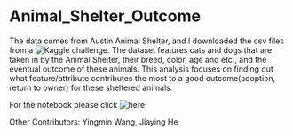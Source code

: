 # Animal_Shelter_Outcome

The data comes from Austin Animal Shelter, and I downloaded the csv files from a ![Kaggle challenge](https://www.kaggle.com/c/shelter-animal-outcomes).
The dataset features cats and dogs that are taken in by the Animal Shelter, their breed, color, age and etc., and the eventual outcome of these animals.
This analysis focuses on finding out what feature/attribute contributes the most to a good outcome(adoption, return to owner) for these sheltered animals.

For the notebook please click ![here](https://github.com/jacksonh2/Animal_Shelter_Outcome/blob/master/Animal_Shelter_Outcome.ipynb)






Other Contributors: Yingmin Wang, Jiaying He
